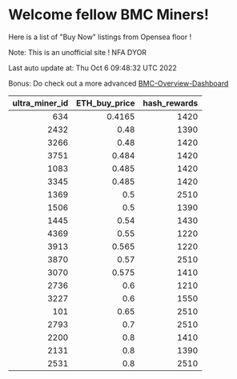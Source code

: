 # Welcome fellow BMC Miners!
Here is a list of "Buy Now" listings from Opensea floor !

Note: This is an unofficial site ! NFA DYOR

Last auto update at: Thu Oct  6 09:48:32 UTC 2022

Bonus: Do check out a more advanced [BMC-Overview-Dashboard](https://dune.com/defifunk/BMC-Overview-Dashboard)


|   ultra_miner_id |   ETH_buy_price |   hash_rewards |
|-----------------:|----------------:|---------------:|
|              634 |          0.4165 |           1420 |
|             2432 |          0.48   |           1390 |
|             3266 |          0.48   |           1420 |
|             3751 |          0.484  |           1420 |
|             1083 |          0.485  |           1420 |
|             3345 |          0.485  |           1420 |
|             1369 |          0.5    |           2510 |
|             1506 |          0.5    |           1390 |
|             1445 |          0.54   |           1430 |
|             4369 |          0.55   |           1220 |
|             3913 |          0.565  |           1220 |
|             3870 |          0.57   |           2510 |
|             3070 |          0.575  |           1410 |
|             2736 |          0.6    |           1210 |
|             3227 |          0.6    |           1550 |
|              101 |          0.65   |           2510 |
|             2793 |          0.7    |           2510 |
|             2200 |          0.8    |           1410 |
|             2131 |          0.8    |           1390 |
|             2531 |          0.8    |           2510 |